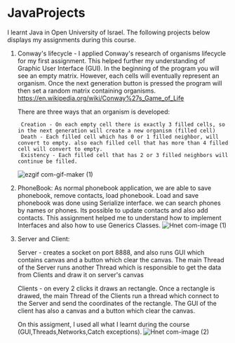 # JavaProjects

I learnt Java in Open University of Israel. The following projects below displays my assignments during this course.


1. Conway's lifecycle - 
   I applied Conway's research of organisms lifecycle for my first assignment. This helped further my understanding of Graphic User Interface (GUI).
In the beginning of the program you will see an empty matrix. However, each cells will eventually represent an organism. Once the next generation button is pressed the program will then set a random matrix containing organisms. https://en.wikipedia.org/wiki/Conway%27s_Game_of_Life
   
   There are three ways that an organism is developed:
   
        Creation - On each empty cell there is exactly 3 filled cells, so in the next generation will create a new organism (filled cell)
        Death - Each filled cell which has 0 or 1 filled neighbor, will convert to empty. also each filled cell that has more than 4 filled cell will convert to empty.
        Existency - Each filled cell that has 2 or 3 filled neighbors will continue be filled.
       
   ![ezgif com-gif-maker (1)](https://user-images.githubusercontent.com/64331443/155858485-91623303-f81b-417e-b04b-8821f564108f.gif)


2. PhoneBook:
   As normal phonebook application, we are able to save phonebook, remove contacts, load phonebook.
   Load and save phonebook was done using Serialize interface. we can search phones by names or phones.
   Its possible to update contacts and also add contacts.
   This assignment helped me to understand how to implement Interfaces and also how to use Generics Classes.
   ![Hnet com-image (1)](https://user-images.githubusercontent.com/64331443/155857668-97631242-a099-44e6-8125-c24aa664cad0.jpg)

3. Server and Client:

   Server - creates a socket on port 8888, and also runs GUI which contains canvas and a button which clear the canvas. The main Thread of the Server runs another Thread which is responsible to get the data from Clients and draw it on server's canvas
   
   Clients - on every 2 clicks it draws an rectangle. Once a rectangle is drawed, the main Thread of the Clients run a thread which connect to the Server and send the coordinates of the rectangle. The GUI of the client has also a canvas and a button which clear the canvas.
   
   On this assigment, I used all what I learnt during the course (GUI,Threads,Networks,Catch exceptions).
   ![Hnet com-image (2)](https://user-images.githubusercontent.com/64331443/155857821-dba30b8f-7918-4a07-a164-9c87024eaca3.jpg)

   
